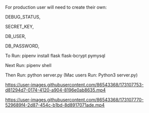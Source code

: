 For production user will need to create their own:

DEBUG_STATUS,

SECRET_KEY,

DB_USER,

DB_PASSWORD,

To Run: pipenv install flask flask-bcrypt pymysql 

Next Run: pipenv shell 

Then Run: python server.py (Mac users Run: Python3 server.py) 

https://user-images.githubusercontent.com/86543368/173107753-d81294d7-0174-4120-a904-8196e0ab8635.mp4



https://user-images.githubusercontent.com/86543368/173107770-529689f4-2d87-454c-b1bd-8d8917071ade.mp4
